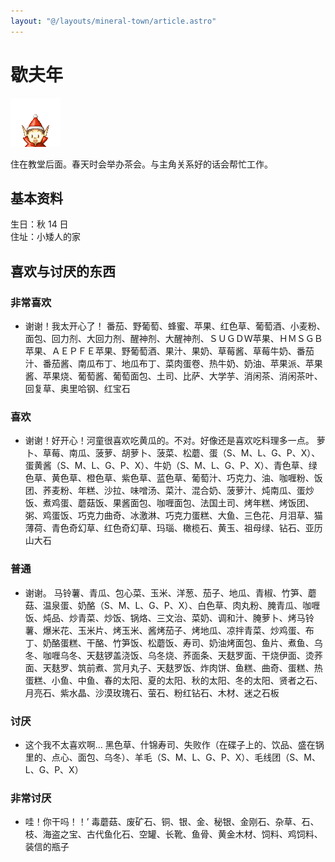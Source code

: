 ```yaml
---
layout: "@/layouts/mineral-town/article.astro"
---
```


# 歇夫年

![歇夫年](_歇夫年.png)

住在教堂后面。春天时会举办茶会。与主角关系好的话会帮忙工作。

## 基本资料

生日：秋 14 日  
住址：小矮人的家

## 喜欢与讨厌的东西

### 非常喜欢

- 谢谢！我太开心了！
  番茄、野葡萄、蜂蜜、苹果、红色草、葡萄酒、小麦粉、面包、回力剂、大回力剂、醒神剂、大醒神剂、ＳＵＧＤＷ苹果、ＨＭＳＧＢ苹果、ＡＥＰＦＥ苹果、野葡萄酒、果汁、果奶、草莓酱、草莓牛奶、番茄汁、番茄酱、南瓜布丁、地瓜布丁、菜肉蛋卷、热牛奶、奶油、苹果派、苹果酱、苹果烧、葡萄酱、葡萄面包、土司、比萨、大学芋、消闲茶、消闲茶叶、回复草、奥里哈钢、红宝石

### 喜欢

- 谢谢！好开心！河童很喜欢吃黄瓜的。不对。好像还是喜欢吃料理多一点。
  萝卜、草莓、南瓜、菠萝、胡萝卜、菠菜、松蘑、蛋（S、M、L、G、P、X）、蛋黄酱（S、M、L、G、P、X）、牛奶（S、M、L、G、P、X）、青色草、绿色草、黄色草、橙色草、紫色草、蓝色草、葡萄汁、巧克力、油、咖喱粉、饭团、荞麦粉、年糕、沙拉、味噌汤、菜汁、混合奶、菠萝汁、炖南瓜、蛋炒饭、煮鸡蛋、蘑菇饭、果酱面包、咖喱面包、法国土司、烤年糕、烤饭团、粥、鸡蛋饭、巧克力曲奇、冰激淋、巧克力蛋糕、大鱼、三色花、月泪草、猫薄荷、青色奇幻草、红色奇幻草、玛瑙、橄榄石、黄玉、祖母绿、钻石、亚历山大石

### 普通

- 谢谢。
  马铃薯、青瓜、包心菜、玉米、洋葱、茄子、地瓜、青椒、竹笋、蘑菇、温泉蛋、奶酪（S、M、L、G、P、X）、白色草、肉丸粉、腌青瓜、咖喱饭、炖品、炒青菜、炒饭、锅烙、三文治、菜奶、调和汁、腌萝卜、烤马铃薯、爆米花、玉米片、烤玉米、酱烤茄子、烤地瓜、凉拌青菜、炒鸡蛋、布丁、奶酪蛋糕、干酪、竹笋饭、松蘑饭、寿司、奶油烤面包、鱼片、煮鱼、乌冬、咖喱乌冬、天麸锣盖浇饭、乌冬烧、荞面条、天麸罗面、干烧伊面、烫荞面、天麸罗、筑前煮、赏月丸子、天麸罗饭、炸肉饼、鱼糕、曲奇、蛋糕、热蛋糕、小鱼、中鱼、春的太阳、夏的太阳、秋的太阳、冬的太阳、贤者之石、月亮石、紫水晶、沙漠玫瑰石、萤石、粉红钻石、木材、迷之石板

### 讨厌

- 这个我不太喜欢啊… 黑色草、什锦寿司、失败作（在碟子上的、饮品、盛在锅里的、点心、面包、乌冬）、羊毛（S、M、L、G、P、X）、毛线团（S、M、L、G、P、X）

### 非常讨厌

- 哇！你干吗！！’ 毒蘑菇、废矿石、铜、银、金、秘银、金刚石、杂草、石、枝、海盗之宝、古代鱼化石、空罐、长靴、鱼骨、黄金木材、饲料、鸡饲料、装信的瓶子
